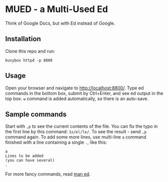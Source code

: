 MUED - a Multi-Used Ed
======================

Think of Google Docs, but with Ed instead of Google.

Installation
------------

Clone this repo and run:

	busybox httpd -p 8800

Usage
-----

Open your browser and navigate to <http://localhost:8800/>. Type ed commands in
the bottom box, submit by Ctrl+Enter, and see ed output in the top box. `w`
command is added automatically, so there is an auto-save.

Sample commands
---------------

Start with `,p` to see the current contents of the file. You can fix the typo in
the first line by this command: `1s/el/le/`. To see the result - send `,p`
command again. To add some more lines, use multi-line `a` command finished with
a line containing a single `.`, like this:

	a
	Lines to be added
	(you can have several)
	.

For more fancy commands, read [man ed][1].

[1]: https://www.gnu.org/fun/jokes/ed-msg.html
